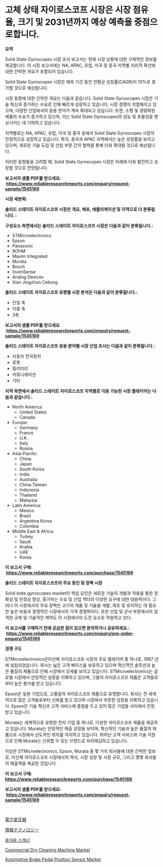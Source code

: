 <p><h1>고체 상태 자이로스코프 시장은 시장 점유율, 크기 및 2031년까지 예상 예측을 중점으로합니다.</h1></p><p><strong>요약</strong></p>
<p><p>Solid State Gyroscopes 시장 조사 보고서는 현재 시장 상황에 대한 구체적인 정보를 제공합니다. 이 시장 보고서에는 NA, APAC, 유럽, 미국 및 중국 지역별 지리적 확산에 대한 간략한 개요가 포함되어 있습니다.</p><p>Solid State Gyroscopes 시장은 예측 기간 동안 연평균 성장률(CAGR)이 10%로 증가할 것으로 예상됩니다. </p><p>시장 동향에 대한 간략한 개요는 다음과 같습니다. Solid State Gyroscopes 시장은 기술 혁신과 증가하는 수요로 인해 빠르게 성장하고 있습니다. 시장 경쟁이 치열해지고 있으며, 다양한 산업에서의 응용 분야가 계속 확대되고 있습니다. 또한, 소형 및 경량화된 제품의 수요가 증가하고 있으며, 이는 Solid State Gyroscopes의 성능 및 효율성을 향상시키는 데 기여하고 있습니다.</p><p>지역별로는 NA, APAC, 유럽, 미국 및 중국 등에서 Solid State Gyroscopes 시장이 안정적으로 성장하고 있습니다. 특히, 중국과 APAC 지역에서는 높은 성장률을 보이고 있으며, 새로운 기술 도입 및 산업 부문 간의 협력을 통해 더욱 확대될 것으로 예상됩니다.</p><p>이러한 동향들을 고려할 때, Solid State Gyroscopes 시장은 미래에 더욱 발전하고 성장할 것으로 전망됩니다.</p></p>
<p><strong>보고서의 샘플 PDF를 받으세요: &nbsp;<a href="https://www.reliableresearchreports.com/enquiry/request-sample/1545169">https://www.reliableresearchreports.com/enquiry/request-sample/1545169</a></strong></p>
<p><strong>시장 세분화:</strong></p>
<p><strong> 솔리드 스테이트 자이로스코프 시장은 개요, 배포, 애플리케이션 및 지역으로 더 분류됩니다. :</strong></p>
<p><strong>구성요소 측면에서는 솔리드 스테이트 자이로스코프 시장은 다음과 같이 분류됩니다.:</strong></p>
<p><ul><li>STMicroelectronics</li><li>Epson</li><li>Panasonic</li><li>ROHM</li><li>Maxim Integrated</li><li>Murata</li><li>Bosch</li><li>InvenSense</li><li>Analog Devices</li><li>Xian Jingzhun Cekong</li></ul></p>
<p><strong> 솔리드 스테이트 자이로스코프 유형별 시장 분석은 다음과 같이 분류됩니다.:</strong></p>
<p><ul><li>단일 축</li><li>이중 축</li><li>3축</li></ul></p>
<p><strong>보고서의 샘플 PDF를 받으세요 :<a href="https://www.reliableresearchreports.com/enquiry/request-sample/1545169">https://www.reliableresearchreports.com/enquiry/request-sample/1545169</a></strong></p>
<p><strong> 솔리드 스테이트 자이로스코프 응용 분야별 시장 산업 조사는 다음과 같이 분류됩니다.:</strong></p>
<p><ul><li>자동차 전자장치</li><li>로봇</li><li>밀리터리</li><li>커뮤니케이션</li><li>기타</li></ul></p>
<p><strong>지역 측면에서 솔리드 스테이트 자이로스코프 지역별로 이용 가능한 시장 플레이어는 다음과 같습니다.:</strong></p>
<p><ul>
    <li>
        North America:
        <ul>
            <li>United States</li>
            <li>Canada</li>
        </ul>
    </li>
    <li>
        Europe:
        <ul>
            <li>Germany</li>
            <li>France</li>
            <li>U.K.</li>
            <li>Italy</li>
            <li>Russia</li>
        </ul>
    </li>
    <li>
        Asia-Pacific:
        <ul>
            <li>China</li>
            <li>Japan</li>
            <li>South Korea</li>
            <li>India</li>
            <li>Australia</li>
            <li>China Taiwan</li>
            <li>Indonesia</li>
            <li>Thailand</li>
            <li>Malaysia</li>
        </ul>
    </li>
    <li>
        Latin America:
        <ul>
            <li>Mexico</li>
            <li>Brazil</li>
            <li>Argentina Korea</li>
            <li>Colombia</li>
        </ul>
    </li>
    <li>
        Middle East & Africa:
        <ul>
            <li>Turkey</li>
            <li>Saudi</li>
            <li>Arabia</li>
            <li>UAE</li>
            <li>Korea</li>
        </ul>
    </li>
    </ul></p>
<p><strong>이 보고서 구매: &nbsp;<a href="https://www.reliableresearchreports.com/purchase/1545169">https://www.reliableresearchreports.com/purchase/1545169</a></strong></p>
<p><strong>솔리드 스테이트 자이로스코프의 주요 동인 및 장벽 시장</strong></p>
<p><p>Solid state gyroscopes market의 핵심 요인은 새로운 기술의 개발과 적용을 통한 정확성 및 안정성 향상, 증가하는 수요 및 산업 섹터의 다양한 요구에 대한 대응력이다. 그러나 이 시장에서의 주요 장벽은 고가의 제품 및 기술을 개발, 제조 및 유지하는 데 필요한 높은 비용과 경쟁적인 시장에서의 가격 경쟁력이다. 또한 산업 및 군사 부문에서의 엄격한 규제 및 기술적인 제약도 이 시장에서의 도전 요소로 작용하고 있다.</p></p>
<p><strong>이 보고서를 구매하기 전에 궁금한 점이 있으면 문의하거나 공유하세요.: &nbsp;<a href="https://www.reliableresearchreports.com/enquiry/pre-order-enquiry/1545169">https://www.reliableresearchreports.com/enquiry/pre-order-enquiry/1545169</a></strong></p>
<p><strong>경쟁 구도</strong></p>
<p><p>STMicroelectronics은이산체 자이로스코프 시장의 주요 플레이어 중 하나로, 1987 년에 설립되었습니다. 회사는 넓은 고객 베이스를 보유하고 있으며 혁신적인 솔루션과 높은 품질의 제품으로 인해 시장에서 강세를 보이고 있습니다. STMicroelectronics는 글로벌 시장에서 안정적인 성장을 이룩하고 있으며, 그들의 자이로스코프 제품은 고객들로부터 높은 평가를 받고 있습니다.</p><p>Epson은 일본 기업으로, 고품질의 자이로스코프 제품으로 유명합니다. 회사는 전 세계적으로 많은 고객들로부터 신뢰를 받고 있으며 시장에서 꾸준한 성장을 이룩하고 있습니다. Epson은 기술 혁신과 고객 서비스에 중점을 두고 있어 많은 기업들 사이에서 인정받고 있습니다.</p><p>Murata는 세계적으로 유명한 전자 기업 중 하나로, 다양한 자이로스코프 제품을 제공하고 있습니다. Murata는 안정적인 매출 성장을 보이며, 혁신적인 기술과 높은 품질의 제품으로 시장에서 선도적인 위치를 차지하고 있습니다. 뛰어난 고객 서비스와 기술 지원으로 인해 Murata는 신뢰할 수 있는 브랜드로 자리매김하고 있습니다.</p><p>이상은 STMicroelectronics, Epson, Murata 중 몇 가지 회사들에 대한 간략한 정보로, 이산체 자이로스코프 시장에서의 역사, 시장 성장 및 시장 규모, 그리고 몇몇 회사들의 매출액을 제공한 것입니다.</p></p>
<p><strong>이 보고서 구매: &nbsp; <a href="https://www.reliableresearchreports.com/purchase/1545169">https://www.reliableresearchreports.com/purchase/1545169</a></strong></p>
<p><strong>보고서의 샘플 PDF를 받으세요: &nbsp;<a href="https://www.reliableresearchreports.com/enquiry/request-sample/1545169">https://www.reliableresearchreports.com/enquiry/request-sample/1545169</a></strong><strong></strong></p>
<p>&nbsp;</p>
<p><p><a href="https://medium.com/@gordonjast2023/%E9%9B%BB%E5%8A%9B%E5%A4%89%E5%9C%A7%E5%99%A8%E5%B8%82%E5%A0%B4%E3%82%A4%E3%83%B3%E3%82%B5%E3%82%A4%E3%83%88-%E5%B8%82%E5%A0%B4%E5%8B%95%E5%90%91-%E6%88%90%E9%95%B7-2024%E5%B9%B4%E3%81%8B%E3%82%892031%E5%B9%B4%E3%81%BE%E3%81%A7%E3%81%AE%E4%BA%88%E6%B8%AC-a028426f467f">電力変圧器</a></p><p><a href="https://github.com/moulafa/Market-Research-Report-List-1/blob/main/393610714946.md">情報テクノロジー</a></p><p><a href="https://medium.com/@achimcoteanu1/%ED%9C%B4%EB%8C%80%EC%9A%A9-%EC%8A%A4%EC%BA%90%EB%84%88-%EC%8B%9C%EC%9E%A5-%EC%A1%B0%EC%82%AC-%EB%B3%B4%EA%B3%A0%EC%84%9C-%EA%B7%B8-%EC%97%AD%EC%82%AC-%EB%B0%8F-2024%EB%85%84%EB%B6%80%ED%84%B0-2031%EB%85%84%EA%B9%8C%EC%A7%80%EC%9D%98-%EC%98%88%EC%B8%A1-32a6cd183cf5">휴대용 스캐너</a></p><p><a href="https://view.publitas.com/reportprime-1/commercial-dry-cleaning-machine-market-centers-on-aspects-such-as-market-growth-market-share-market-opportunity-and-projected-forecasts-spanning-from-2024-to-2031/">Commercial Dry Cleaning Machine Market</a></p><p><a href="https://issuu.com/reportprime-2/docs/automotive-brake-pedal-position-sensor-market-size">Automotive Brake Pedal Position Sensor Market</a></p></p>